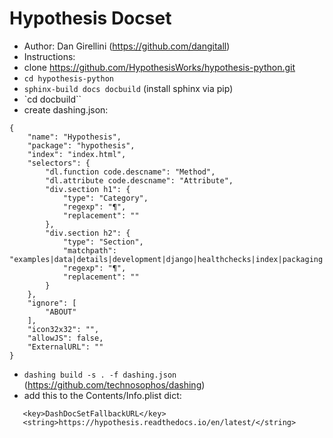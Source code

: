 Hypothesis Docset
=================

* Author: Dan Girellini (https://github.com/dangitall)
* Instructions:
 * clone https://github.com/HypothesisWorks/hypothesis-python.git
 * `cd hypothesis-python`
 * `sphinx-build docs docbuild` (install sphinx via pip)
 * `cd docbuild``
 * create dashing.json:

````
{
    "name": "Hypothesis",
    "package": "hypothesis",
    "index": "index.html",
    "selectors": {
        "dl.function code.descname": "Method",
        "dl.attribute code.descname": "Attribute",
        "div.section h1": {
            "type": "Category",
            "regexp": "¶",
            "replacement": ""
        },
        "div.section h2": {
            "type": "Section",
            "matchpath": "examples|data|details|development|django|healthchecks|index|packaging|quick|settings|stateful|usage",
            "regexp": "¶",
            "replacement": ""
        }
    },
    "ignore": [
        "ABOUT"
    ],
    "icon32x32": "",
    "allowJS": false,
    "ExternalURL": ""
}
````
 * `dashing build -s . -f dashing.json` (https://github.com/technosophos/dashing)
 * add this to the Contents/Info.plist dict:

````
   <key>DashDocSetFallbackURL</key>
   <string>https://hypothesis.readthedocs.io/en/latest/</string>
````
